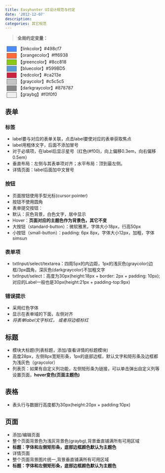 ```yaml
---
title: Easyhunter UI设计规范与约定
date: '2012-12-07'
description:
categories: 其它规范
---
```

<style>
	.color-block{width:30px;margin:0 5px;height: 16px;vertical-align:middle;display:inline-block;border:1px solid #666}
</style>

> **全局约定变量：**  
>
<span style="background:#498cf7;" class="color-block"></span>【linkcolor】#498cf7  
<span style="background:#ff6938;" class="color-block"></span>【orangecolor】#ff6938  
<span style="background:#8cc818;" class="color-block"></span>【greencolor】#8cc818  
<span style="background:#599BD5;" class="color-block"></span>【bluecolor】#599BD5  
<span style="background:#ca213e;" class="color-block"></span>【redcolor】#ca213e  
<span style="background:#c5c5c5;" class="color-block"></span>【graycolor】#c5c5c5  
<span style="background:#878787;" class="color-block"></span>【darkgraycolor】#878787  
<span style="background:#f0f0f0;" class="color-block"></span>【graybg】#f0f0f0  

## 表单 ##
### 标签 ###
- label要与对应的表单关联，点击label要使对应的表单获取焦点
- label用粗体文字，后面不添加冒号
- 对于必填项，在label后显示星号（红色(#f00)，向上偏移0.3em，向右偏移0.5em）
- 垂直布局：左侧与其表单项对齐；水平布局：顶到最左侧。
- 详情页面：label后面加中文冒号

### 按钮 ###
- 页面按钮使用手型光标(cursor:pointer)
- 按钮不使用圆角
- 表单提交按钮：
 - 默认：灰色背景，白色文字，居中显示
 - Hover：**页面对应的主题色作为背景色，其它不变**
 - 大按钮（standard-button）：微软雅黑，字体大小18px，行高50px
 - 小按钮（small-button）：padding: 6px 8px，字体大小12px，加粗，字体simsun

### 表单项 ###
- txtInput/select/textarea：四周5px的内边距，1px的浅灰色(graycolor)边框/3px圆角，深灰色(darkgraycolor)不加粗文字
- txtInput/select：高度为30px(height:18px + border: 2px + padding: 10px);对应的Label一般也是30px(height:21px + padding-top:9px)

### 错误提示 ###
- 采用红色字体
- 显示在表单域的下面，左侧对齐
- *将表单label文字标红， 或者将边框标红*

## 标题 ##
- 模块大标题(列表标题，添加/查看详情的标题模块)
 - 高度28px，左侧8px宽矩形条，1px的底部边框，默认文字和矩形条及边框都为浅灰色（graycolor）
 - 列表页：如果有自定义列功能，左侧矩形条为链接，可以单击弹出自定义列等设置页面，**hover变色(页面主题色)**

## 表格 ##
- 表头行与数据行高度都为30px(height:20px + padding:10px)

## 页面 ##
- 添加/编辑页面
 - 整个页面背景色为浅灰背景色(graybg),背景垂直铺满所有可用区域
 - **标题：字体和左侧矩形条，底部边框颜色默认为主题色**
- 详情页面
 - 整个页面背景图片统一,背景垂直铺满所有可用区域
 - **标题：字体和左侧矩形条，底部边框颜色默认为主题色**